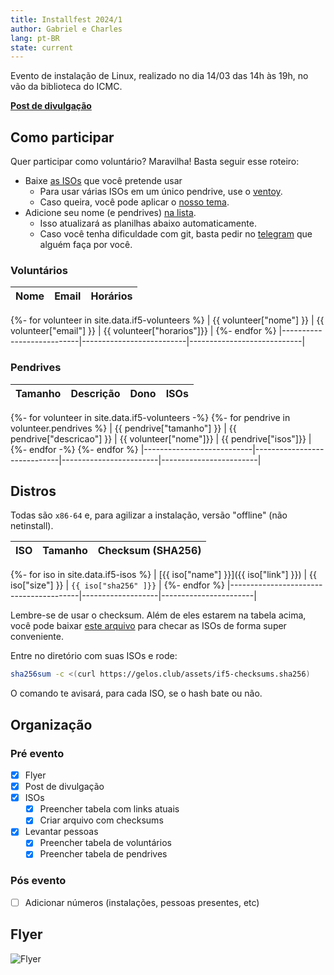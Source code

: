 ```yaml
---
title: Installfest 2024/1
author: Gabriel e Charles
lang: pt-BR
state: current
---
```


Evento de instalação de Linux, realizado no dia 14/03 das 14h às 19h, no vão da
biblioteca do ICMC.

[**Post de divulgação**](/2024/03/01/installfest-2024-1.html)

## Como participar

Quer participar como voluntário? Maravilha! Basta seguir esse roteiro:

- Baixe [as ISOs](#Distros) que você pretende usar
    - Para usar várias ISOs em um único pendrive, use o [ventoy](https://ventoy.net).
    - Caso queira, você pode aplicar o [nosso tema](https://github.com/gelos-icmc/tema-ventoy).
- Adicione seu nome (e pendrives) [na lista](https://github.com/gelos-icmc/site/blob/main/src/_data/if-volunteers.yml).
    - Isso atualizará as planilhas abaixo automaticamente.
    - Caso você tenha dificuldade com git, basta pedir no [telegram](https://t.me/gelos_geral) que alguém faça por você.

### Voluntários

| **Nome**                  | **Email**                | **Horários**               |
|---------------------------|--------------------------|----------------------------|
{%- for volunteer in site.data.if5-volunteers %}
| {{ volunteer["nome"] }}   | {{ volunteer["email"] }} | {{ volunteer["horarios"]}} |
{%- endfor %}
|---------------------------|--------------------------|----------------------------|


### Pendrives

| **Tamanho**               | **Descrição**               | **Dono**               | **ISOs**               |
|---------------------------|-----------------------------|------------------------|------------------------|
{%- for volunteer in site.data.if5-volunteers -%}
{%- for pendrive in volunteer.pendrives %}
| {{ pendrive["tamanho"] }} | {{ pendrive["descricao"] }} | {{ volunteer["nome"]}} | {{ pendrive["isos"]}} |
{%- endfor -%}
{%- endfor %}
|---------------------------|-----------------------------|------------------------|------------------------|


## Distros

Todas são `x86-64` e, para agilizar a instalação, versão "offline" (não
netinstall).

| **ISO**                                | **Tamanho**       | **Checksum** (SHA256) |
|----------------------------------------|-------------------|-----------------------|
{%- for iso in site.data.if5-isos %}
| [{{ iso["name"] }}]({{ iso["link"] }}) | {{ iso["size"] }} | `{{ iso["sha256" ]}}` |
{%- endfor %}
|----------------------------------------|-------------------|-----------------------|

Lembre-se de usar o checksum. Além de eles estarem na tabela acima, você pode
baixar [este arquivo](/assets/if5-checksums.sha256) para checar as ISOs de
forma super conveniente.

Entre no diretório com suas ISOs e rode:

```bash
sha256sum -c <(curl https://gelos.club/assets/if5-checksums.sha256)
```

O comando te avisará, para cada ISO, se o hash bate ou não.

## Organização

### Pré evento

- [x] Flyer
- [x] Post de divulgação
- [x] ISOs
    - [x] Preencher tabela com links atuais
    - [x] Criar arquivo com checksums
- [x] Levantar pessoas
    - [x] Preencher tabela de voluntários
    - [x] Preencher tabela de pendrives

### Pós evento
- [ ] Adicionar números (instalações, pessoas presentes, etc)

## Flyer

![Flyer](https://cloud.gelos.club/s/EHmYwea5kQT6Y7X/preview)
